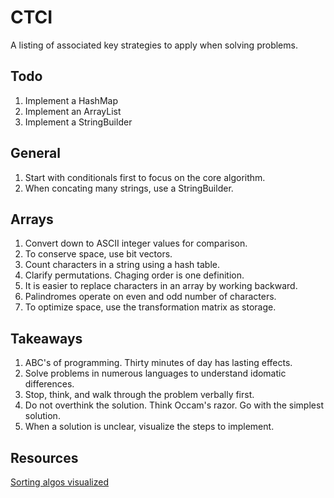 # CTCI

A listing of associated key strategies to apply when solving problems.

## Todo

1. Implement a HashMap
1. Implement an ArrayList
1. Implement a StringBuilder

## General

1. Start with conditionals first to focus on the core algorithm.
1. When concating many strings, use a StringBuilder.

## Arrays

1. Convert down to ASCII integer values for comparison.
1. To conserve space, use bit vectors.
1. Count characters in a string using a hash table.
1. Clarify permutations. Chaging order is one definition.
1. It is easier to replace characters in an array by working backward.
1. Palindromes operate on even and odd number of characters.
1. To optimize space, use the transformation matrix as storage. 

## Takeaways

1. ABC's of programming. Thirty minutes of day has lasting effects.
1. Solve problems in numerous languages to understand idomatic differences.
1. Stop, think, and walk through the problem verbally first.
1. Do not overthink the solution. Think Occam's razor. Go with the simplest solution.
1. When a solution is unclear, visualize the steps to implement.

## Resources

[Sorting algos visualized](https://www.cs.usfca.edu/~galles/visualization/ComparisonSort.html)
